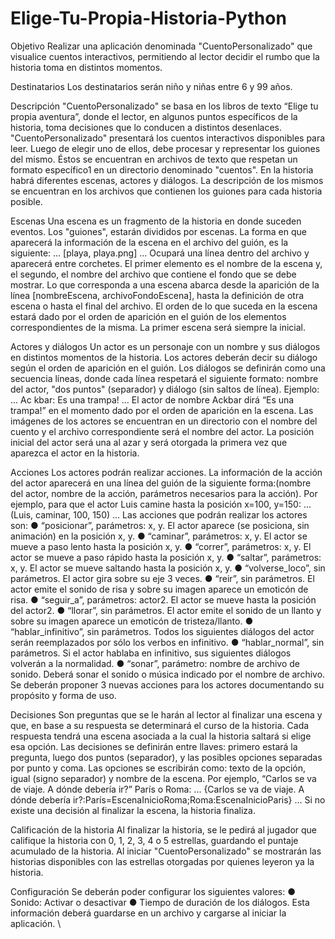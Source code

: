 # Elige-Tu-Propia-Historia-Python
Objetivo 
Realizar una aplicación denominada "CuentoPersonalizado" que visualice cuentos interactivos, permitiendo al lector decidir el rumbo que la historia toma en distintos momentos. 

Destinatarios 
Los destinatarios serán niño y niñas entre 6 y 99 años. 

Descripción 
"CuentoPersonalizado" se basa en los libros de texto “Elige tu propia aventura”, donde el lector, en algunos puntos específicos de la historia, toma decisiones que lo conducen a distintos desenlaces. 
"CuentoPersonalizado" presentará los cuentos interactivos disponibles para leer. Luego de elegir uno de ellos, debe procesar y representar los guiones del mismo. Éstos se encuentran en archivos de texto que respetan un formato específico1 en un directorio denominado "cuentos". 
En la historia habrá diferentes escenas, actores y diálogos. La descripción de los mismos se encuentran en los archivos que contienen los guiones para cada historia posible. 

Escenas 
Una escena es un fragmento de la historia en donde suceden eventos.
Los "guiones", estarán divididos por escenas. La forma en que aparecerá la información de la escena en el archivo del guión, es la siguiente: 
...
[playa, playa.png]
...
Ocupará una línea dentro del archivo y aparecerá entre corchetes. El primer elemento es el nombre de la escena y, el segundo, el nombre del archivo que contiene el fondo que se debe mostrar. 
Lo que corresponda a una escena abarca desde la aparición de la línea [nombreEscena, archivoFondoEscena], hasta la definición de otra escena o hasta el final del archivo.
El orden de lo que suceda en la escena estará dado por el orden de aparición en el guión de los elementos correspondientes de la misma.
La primer escena será siempre la inicial. 

Actores y diálogos 
Un actor es un personaje con un nombre y sus diálogos en distintos momentos de la historia. Los actores deberán decir su diálogo según el orden de aparición en el guión. Los diálogos se definirán como una secuencia líneas, donde cada línea respetará el siguiente formato: nombre del actor, "dos puntos" (separador) y diálogo (sin saltos de línea).
Ejemplo: 
...
Ac kbar: Es una trampa!
...
El actor de nombre Ackbar dirá “Es una trampa!” en el momento dado por el orden de aparición en la escena. 
Las imágenes de los actores se encuentran en un directorio con el nombre del cuento y el archivo correspondiente será el nombre del actor. 
La posición inicial del actor será una al azar y será otorgada la primera vez que aparezca el actor en la historia. 

Acciones 
Los actores podrán realizar acciones. La información de la acción del actor aparecerá en una línea del guión de la siguiente forma:(nombre del actor, nombre de la acción, parámetros necesarios para la acción). Por ejemplo, para que el actor Luis camine hasta la posición x=100, y=150:
...
(Luis, caminar, 100, 150)
...
Las acciones que podrán realizar los actores son:
  ● “posicionar”, parámetros: x, y. El actor aparece (se posiciona, sin animación) en la posición x, y. 
  ● “caminar”, parámetros: x, y. El actor se mueve a paso lento hasta la posición x, y. 
  ● “correr”, parámetros: x, y. El actor se mueve a paso rápido hasta la posición x, y. 
  ● “saltar”, parámetros: x, y. El actor se mueve saltando hasta la posición x, y. 
  ● “volverse_loco”, sin parámetros. El actor gira sobre su eje 3 veces. 
  ● “reir”, sin parámetros. El actor emite el sonido de risa y sobre su imagen aparece un emoticón de risa. 
  ● “seguir_a”, parámetros: actor2. El actor se mueve hasta la posición del actor2. 
  ● “llorar”, sin parámetros. El actor emite el sonido de un llanto y sobre su imagen aparece un emoticón de tristeza/llanto. 
  ● “hablar_infinitivo”, sin parámetros. Todos los siguientes diálogos del actor serán reemplazados por sólo los verbos en infinitivo. 
  ● “hablar_normal”, sin parámetros. Si el actor hablaba en infinitivo, sus siguientes diálogos volverán a la normalidad. 
  ● “sonar”, parámetro: nombre de archivo de sonido. Deberá sonar el sonido o música indicado por el nombre de archivo. 
Se deberán proponer 3 nuevas acciones para los actores documentando su propósito y forma de uso. 

Decisiones 
Son preguntas que se le harán al lector al finalizar una escena y que, en base a su respuesta se determinará el curso de la historia. Cada respuesta tendrá una escena asociada a la cual la historia saltará si elige esa opción. Las decisiones se definirán ​entre llaves​: primero estará la pregunta, luego ​dos puntos (separador), y las posibles opciones separadas por ​punto y coma​. Las opciones se escribirán como: texto de la opción, igual (signo separador) y nombre de la escena. 
Por ejemplo, “Carlos se va de viaje. A dónde debería ir?” París o Roma:
...
{Carlos se va de viaje. A dónde debería ir?:París=EscenaInicioRoma;Roma:EscenaInicioParis}
...
Si no existe una decisión al finalizar la escena, la historia finaliza. 

Calificación de la historia 
Al finalizar la historia, se le pedirá al jugador que califique la historia con 0, 1, 2, 3, 4 o 5 estrellas, guardando el puntaje acumulado de la historia.
Al iniciar "CuentoPersonalizado" se mostrarán las historias disponibles con las estrellas otorgadas por quienes leyeron ya la historia. 

Configuración 
Se deberán poder configurar los siguientes valores: 
    ● Sonido: Activar o desactivar 
    ● Tiempo de duración de los diálogos. 
Esta información deberá guardarse en un archivo y cargarse al iniciar la aplicación. \
